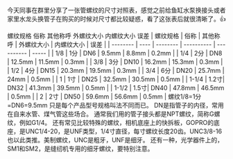 今天同事在群里分享了一张管螺纹的尺寸对照表，感觉之前给鱼缸水泵换接头或者家里水龙头换管子在购买的时候对尺寸都比较疑惑，看了这张表后就很清晰了。:+1:

螺纹规格	俗称	其他称呼	外螺纹大小	内螺纹大小	误差
| 螺纹规格 | 俗称 | 其他称呼 | 外螺纹大小 | 内螺纹大小 | 误差  |
| -------- | ---- | -------- | ---------- | ---------- | ----- |
| 1/8      | 1分  | DN6      | 9.5mm      | 8.8mm      | 0.2mm |
| 1/4      | 2分  | DN8      | 12.5mm     | 11.5mm     | 0.3mm |
| 3/8      | 3分  | DN10     | 16.2mm     | 15.3mm     | 0.3mm |
| 1/2      | 4分  | DN15     | 20.3mm     | 19.5mm     | 0.3mm |
| 3/4      | 6分  | DN20     | 25.7mm     | 24mm       | 0.5mm |
| 1        | 1寸  | DN25     | 32.5mm     | 30.5mm     | 0.5mm |
| 1-1/4    | 1.2寸| DN32     | 41.3mm     | 39.5mm     | 0.5mm |
| 1-1/2    | 1.5寸| DN40     | 47.8mm     | 46.5mm     | 0.5mm |
| 2        | 2寸  | DN50     | 59.6mm     | 56.6mm     | 0.5mm |
螺纹1/8=1分=DN6=9.5mm 只是每个产品型号规格叫法不同而已。
DN是指管子的内径，常用在自来水管、煤气管这些场合。
通常我们用的管子接头都是NPT螺纹，简称G螺纹，例如G1/4。
还有常见比较特殊的螺纹，相机底座上的快拆板，GOPRO的底座，是UNC1/4-20，是UNF类型，1/4寸直径，每寸螺纹长度20齿。UNC3/8-16也以此类推。美制螺纹，UNC是粗牙，UNF是细牙。
还有一种，光学器件上的，SM1和SM2，是缝纫机专用的细牙螺纹，要特别注意。